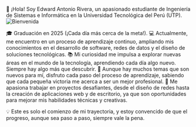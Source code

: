 👋 ¡Hola! Soy Edward Antonio Rivera, un apasionado estudiante de Ingeniería de Sistemas e Informática en la Universidad Tecnológica del Perú (UTP).
![Bienvenida](https://via.placeholder.com/800x400?text=Hola%2C+soy+Edward+Antonio+Rivera)

🎓 Graduación en 2025 (¡Cada día más cerca de la meta!). 💻 Actualmente, me encuentro en un proceso de aprendizaje continuo, ampliando mis conocimientos en el desarrollo de software, redes de datos y el diseño de soluciones tecnológicas. 📚 Mi curiosidad me impulsa a explorar nuevas áreas en el mundo de la tecnología, aprendiendo cada día algo nuevo. Siempre hay algo más que descubrir. 🌱 Aunque hay muchos temas que son nuevos para mí, disfruto cada paso del proceso de aprendizaje, sabiendo que cada pequeña victoria me acerca a ser un mejor profesional. 🚀 Me apasiona trabajar en proyectos desafiantes, desde el diseño de redes hasta la creación de aplicaciones web y de escritorio, ya que son oportunidades para mejorar mis habilidades técnicas y creativas.

💡 Este es solo el comienzo de mi trayectoria, y estoy convencido de que el progreso, aunque sea paso a paso, siempre vale la pena.



